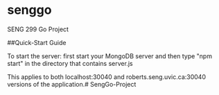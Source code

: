 # senggo
SENG 299 Go Project

##Quick-Start Guide

To start the server: first start your MongoDB server and then type "npm start"
in the directory that contains server.js

This applies to both localhost:30040 and roberts.seng.uvic.ca:30040 versions of the application.# SengGo-Project
